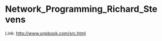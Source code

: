 Network_Programming_Richard_Stevens
===================================

Link:
  http://www.unpbook.com/src.html
  
